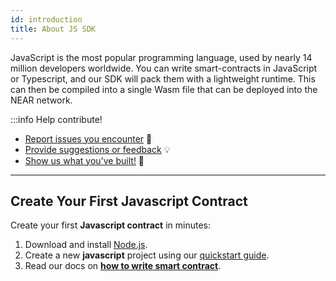 ```yaml
---
id: introduction
title: About JS SDK
---
```


JavaScript is the most popular programming language, used by nearly 14 million developers worldwide. You can write smart-contracts in JavaScript or Typescript, and our SDK will pack them with a lightweight runtime. This can then be compiled into a single Wasm file that can be deployed into the NEAR network.

:::info Help contribute!
- [Report issues you encounter](https://github.com/near/near-sdk-js/issues) 🐞
- [Provide suggestions or feedback](https://github.com/near/near-sdk-js/discussions) 💡
- [Show us what you've built!](https://github.com/near/near-sdk-js/discussions/categories/show-and-tell) 💪

---

## Create Your First Javascript Contract
Create your first **Javascript contract** in minutes:
1. Download and install [Node.js](https://nodejs.org/en/download/).
2. Create a new **javascript** project using our [quickstart guide](../../2.build/2.smart-contracts/quickstart.md).
3. Read our docs on **[how to write smart contract](../../2.build/2.smart-contracts/anatomy/anatomy.md)**.